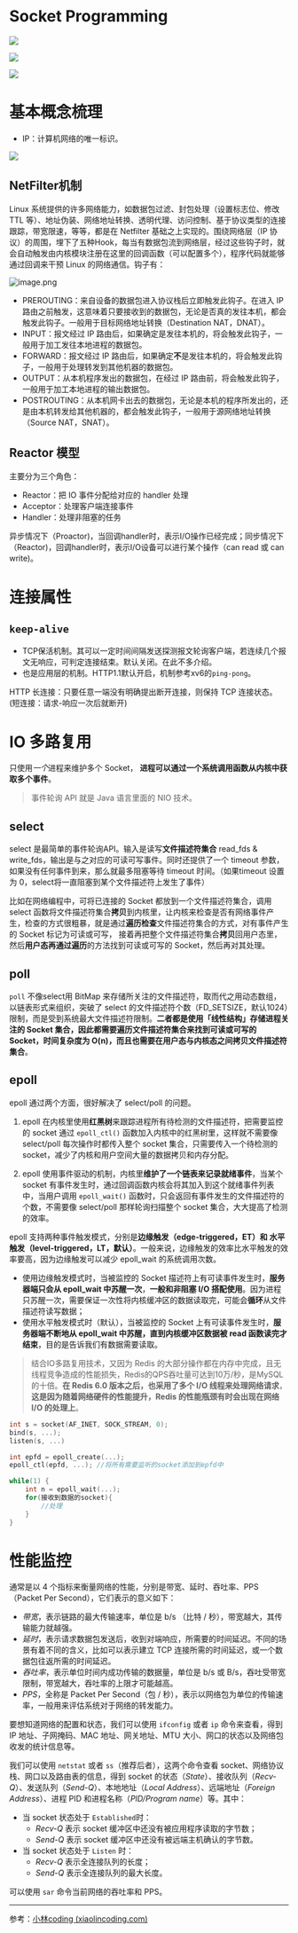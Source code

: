# Socket Programming

![](http://img.070077.xyz/202203110419219.png)

![](http://img.070077.xyz/202203110424271.png)

![](http://img.070077.xyz/202203110958344.png)


# 基本概念梳理

- IP：计算机网络的唯一标识。

![](http://img.070077.xyz/202204231513190.png)

## NetFilter机制

Linux 系统提供的许多网络能力，如数据包过滤、封包处理（设置标志位、修改 TTL 等）、地址伪装、网络地址转换、透明代理、访问控制、基于协议类型的连接跟踪，带宽限速，等等，都是在 Netfilter 基础之上实现的。围绕网络层（IP 协议）的周围，埋下了五种Hook，每当有数据包流到网络层，经过这些钩子时，就会自动触发由内核模块注册在这里的回调函数（可以配置多个），程序代码就能够通过回调来干预 Linux 的网络通信。钩子有：

![image.png](https://s2.loli.net/2023/10/02/BlDMgx4IQVYh8yc.png)

 - PREROUTING：来自设备的数据包进入协议栈后立即触发此钩子。在进入 IP 路由之前触发，这意味着只要接收到的数据包，无论是否真的发往本机，都会触发此钩子。一般用于目标网络地址转换（Destination NAT，DNAT）。
- INPUT：报文经过 IP 路由后，如果确定是发往本机的，将会触发此钩子，一般用于加工发往本地进程的数据包。
- FORWARD：报文经过 IP 路由后，如果确定**不**是发往本机的，将会触发此钩子，一般用于处理转发到其他机器的数据包。
- OUTPUT：从本机程序发出的数据包，在经过 IP 路由前，将会触发此钩子，一般用于加工本地进程的输出数据包。
- POSTROUTING：从本机网卡出去的数据包，无论是本机的程序所发出的，还是由本机转发给其他机器的，都会触发此钩子，一般用于源网络地址转换（Source NAT，SNAT）。

## Reactor 模型

主要分为三个角色：

- Reactor：把 IO 事件分配给对应的 handler 处理  
- Acceptor：处理客户端连接事件  
- Handler：处理非阻塞的任务

异步情况下（Proactor)，当回调handler时，表示I/O操作已经完成；同步情况下（Reactor)，回调handler时，表示I/O设备可以进行某个操作（can read 或 can write)。
# 连接属性

## `keep-alive`

- TCP保活机制。其可以一定时间间隔发送探测报文轮询客户端，若连续几个报文无响应，可判定连接结束。默认关闭。在此不多介绍。
- 也是应用层的机制。HTTP1.1默认开启，机制参考xv6的`ping-pong`。

HTTP 长连接：只要任意一端没有明确提出断开连接，则保持 TCP 连接状态。
(短连接：请求-响应一次后就断开)


# IO 多路复用

只使用*一个*进程来维护多个 Socket， **进程可以通过一个系统调用函数从内核中获取多个事件**。

> 事件轮询 API 就是 Java 语言里面的 NIO 技术。

## select
select 是最简单的事件轮询API。输入是读写**文件描述符集合** read_fds & write_fds，输出是与之对应的可读可写事件。同时还提供了一个 timeout 参数，如果没有任何事件到来，那么就最多阻塞等待 timeout 时间。（如果timeout 设置为 0，select将一直阻塞到某个文件描述符上发生了事件）

比如在网络编程中，可将已连接的 Socket 都放到一个文件描述符集合，调用 select 函数将文件描述符集合**拷贝**到内核里，让内核来检查是否有网络事件产生，检查的方式很粗暴，就是通过**遍历检查**文件描述符集合的方式，对有事件产生的 Socket 标记为可读或可写， 接着再把整个文件描述符集合**拷贝**回用户态里，然后**用户态再通过遍历**的方法找到可读或可写的 Socket，然后再对其处理。

## poll

`poll` 不像select用 BitMap 来存储所关注的文件描述符，取而代之用动态数组，以链表形式来组织，突破了 select 的文件描述符个数（FD_SETSIZE，默认1024）限制，而是受到系统最大文件描述符限制。**二者都是使用「线性结构」存储进程关注的 Socket 集合，因此都需要遍历文件描述符集合来找到可读或可写的 Socket，时间复杂度为 O(n)，而且也需要在用户态与内核态之间拷贝文件描述符集合**。

## epoll
epoll 通过两个方面，很好解决了 select/poll 的问题。

1. epoll 在内核里使用**红黑树**来跟踪进程所有待检测的文件描述符，把需要监控的 socket 通过 `epoll_ctl()` 函数加入内核中的红黑树里，这样就不需要像 select/poll 每次操作时都传入整个 socket 集合，只需要传入一个待检测的 socket，减少了内核和用户空间大量的数据拷贝和内存分配。

2. epoll 使用事件驱动的机制，内核里**维护了一个链表来记录就绪事件**，当某个 socket 有事件发生时，通过回调函数内核会将其加入到这个就绪事件列表中，当用户调用 `epoll_wait()` 函数时，只会返回有事件发生的文件描述符的个数，不需要像 select/poll 那样轮询扫描整个 socket 集合，大大提高了检测的效率。

epoll 支持两种事件触发模式，分别是**边缘触发（edge-triggered，ET）和 水平触发（level-triggered，LT，默认）**。一般来说，边缘触发的效率比水平触发的效率要高，因为边缘触发可以减少 epoll_wait 的系统调用次数。

- 使用边缘触发模式时，当被监控的 Socket 描述符上有可读事件发生时，**服务器端只会从 epoll_wait 中苏醒一次**，**一般和非阻塞 I/O 搭配使用**。因为进程只苏醒一次，需要保证一次性将内核缓冲区的数据读取完，可能会**循环**从文件描述符读写数据；
- 使用水平触发模式时（默认），当被监控的 Socket 上有可读事件发生时，**服务器端不断地从 epoll_wait 中苏醒，直到内核缓冲区数据被 read 函数读完才结束**，目的是告诉我们有数据需要读取。

> 结合IO多路复用技术，又因为 Redis 的大部分操作都在内存中完成，且无线程竞争造成的性能损失，Redis的QPS吞吐量可达到10万/秒，是MySQL的十倍。**在 Redis 6.0 版本之后，也采用了多个 I/O 线程来处理网络请求**，**这是因为随着网络硬件的性能提升，Redis 的性能瓶颈有时会出现在网络 I/O 的处理上**。

```c
int s = socket(AF_INET, SOCK_STREAM, 0);
bind(s, ...);
listen(s, ...)

int epfd = epoll_create(...);
epoll_ctl(epfd, ...); //将所有需要监听的socket添加到epfd中

while(1) {
    int n = epoll_wait(...);
    for(接收到数据的socket){
        //处理
    }
}
```

# 性能监控

通常是以 4 个指标来衡量网络的性能，分别是带宽、延时、吞吐率、PPS（Packet Per Second），它们表示的意义如下：

- _带宽_，表示链路的最大传输速率，单位是 b/s （比特 / 秒），带宽越大，其传输能力就越强。
- _延时_，表示请求数据包发送后，收到对端响应，所需要的时间延迟。不同的场景有着不同的含义，比如可以表示建立 TCP 连接所需的时间延迟，或一个数据包往返所需的时间延迟。
- _吞吐率_，表示单位时间内成功传输的数据量，单位是 b/s 或 B/s，吞吐受带宽限制，带宽越大，吞吐率的上限才可能越高。
- _PPS_，全称是 Packet Per Second（包 / 秒），表示以网络包为单位的传输速率，一般用来评估系统对于网络的转发能力。

要想知道网络的配置和状态，我们可以使用 `ifconfig` 或者 `ip` 命令来查看，得到 IP 地址、子网掩码、MAC 地址、网关地址、MTU 大小、网口的状态以及网络包收发的统计信息等。

我们可以使用 `netstat` 或者 `ss`（推荐后者），这两个命令查看 socket、网络协议栈、网口以及路由表的信息，得到 socket 的状态（_State_）、接收队列（_Recv-Q_）、发送队列（_Send-Q_）、本地地址（_Local Address_）、远端地址（_Foreign Address_）、进程 PID 和进程名称（_PID/Program name_）等。其中：
- 当 socket 状态处于 `Established`时：
	- _Recv-Q_ 表示 socket 缓冲区中还没有被应用程序读取的字节数；
	- _Send-Q_ 表示 socket 缓冲区中还没有被远端主机确认的字节数。
- 当 socket 状态处于 `Listen` 时：
	- _Recv-Q_ 表示全连接队列的长度；
	- _Send-Q_ 表示全连接队列的最大长度。

可以使用 `sar` 命令当前网络的吞吐率和 PPS。




--- 
参考：[小林coding (xiaolincoding.com)](https://www.xiaolincoding.com/)